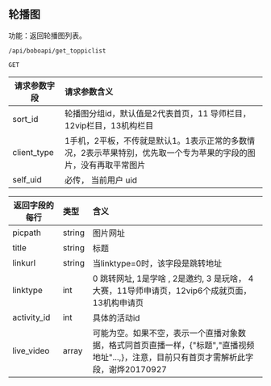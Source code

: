 
## 轮播图

功能：返回轮播图列表。

~~~
/api/boboapi/get_toppiclist
~~~
~~~
GET
~~~

| 请求参数字段        | 请求参数含义  |
| -------- |:------|
|sort_id|  轮播图分组id，默认值是2代表首页，11 导师栏目，12vip栏目，13机构栏目  |
|client_type |  1手机，2平板，不传就是默认1。1表示正常的多数情况，2表示苹果特别，优先取一个专为苹果的字段的图片，没有再取平常图片|
|self_uid | 必传， 当前用户 uid|

| 返回字段的每行        | 类型 |含义  |
| -------- |:------|:------|
|   picpath     | string | 图片网址 |
|   title     | string | 标题 |
|   linkurl     | string | 当linktype=0时，该字段是跳转地址 |
|   linktype     | int | 0 跳转网址, 1是学啥 , 2是邀约, 3 是玩啥， 4 大赛，11导师申请页，12vip6个成就页面，13机构申请页   |
|   activity_id     | int | 具体的活动id |
| live_video   | array    | 可能为空。如果不空，表示一个直播对象数据，格式同首页直播一样，{"标题","直播视频地址"...,}，注意，目前只有首页才需解析此字段，谢烨20170927 |

 







